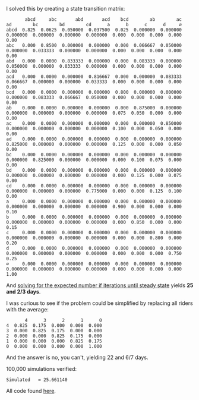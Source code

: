 I solved this by creating a state transition matrix:
```
       abcd     abc       abd       acd    bcd        ab        ac        ad        bc        bd        cd      a      b      c      d     ∅
abcd  0.825  0.0625  0.050000  0.037500  0.025  0.000000  0.000000  0.000000  0.000000  0.000000  0.000000  0.000  0.000  0.000  0.000  0.00
abc   0.000  0.8500  0.000000  0.000000  0.000  0.066667  0.050000  0.000000  0.033333  0.000000  0.000000  0.000  0.000  0.000  0.000  0.00
abd   0.000  0.0000  0.833333  0.000000  0.000  0.083333  0.000000  0.050000  0.000000  0.033333  0.000000  0.000  0.000  0.000  0.000  0.00
acd   0.000  0.0000  0.000000  0.816667  0.000  0.000000  0.083333  0.066667  0.000000  0.000000  0.033333  0.000  0.000  0.000  0.000  0.00
bcd   0.000  0.0000  0.000000  0.000000  0.800  0.000000  0.000000  0.000000  0.083333  0.066667  0.050000  0.000  0.000  0.000  0.000  0.00
ab    0.000  0.0000  0.000000  0.000000  0.000  0.875000  0.000000  0.000000  0.000000  0.000000  0.000000  0.075  0.050  0.000  0.000  0.00
ac    0.000  0.0000  0.000000  0.000000  0.000  0.000000  0.850000  0.000000  0.000000  0.000000  0.000000  0.100  0.000  0.050  0.000  0.00
ad    0.000  0.0000  0.000000  0.000000  0.000  0.000000  0.000000  0.825000  0.000000  0.000000  0.000000  0.125  0.000  0.000  0.050  0.00
bc    0.000  0.0000  0.000000  0.000000  0.000  0.000000  0.000000  0.000000  0.825000  0.000000  0.000000  0.000  0.100  0.075  0.000  0.00
bd    0.000  0.0000  0.000000  0.000000  0.000  0.000000  0.000000  0.000000  0.000000  0.800000  0.000000  0.000  0.125  0.000  0.075  0.00
cd    0.000  0.0000  0.000000  0.000000  0.000  0.000000  0.000000  0.000000  0.000000  0.000000  0.775000  0.000  0.000  0.125  0.100  0.00
a     0.000  0.0000  0.000000  0.000000  0.000  0.000000  0.000000  0.000000  0.000000  0.000000  0.000000  0.900  0.000  0.000  0.000  0.10
b     0.000  0.0000  0.000000  0.000000  0.000  0.000000  0.000000  0.000000  0.000000  0.000000  0.000000  0.000  0.850  0.000  0.000  0.15
c     0.000  0.0000  0.000000  0.000000  0.000  0.000000  0.000000  0.000000  0.000000  0.000000  0.000000  0.000  0.000  0.800  0.000  0.20
d     0.000  0.0000  0.000000  0.000000  0.000  0.000000  0.000000  0.000000  0.000000  0.000000  0.000000  0.000  0.000  0.000  0.750  0.25
∅     0.000  0.0000  0.000000  0.000000  0.000  0.000000  0.000000  0.000000  0.000000  0.000000  0.000000  0.000  0.000  0.000  0.000  1.00
```
And [solving for the expected number if iterations until steady state](https://math.stackexchange.com/questions/691494/expected-number-of-steps-between-states-in-a-markov-chain) yields **25 and 2/3 days**.

I was curious to see if the problem could be simplified by replacing all riders with the average:
```
       4      3      2      1      0
4  0.825  0.175  0.000  0.000  0.000
3  0.000  0.825  0.175  0.000  0.000
2  0.000  0.000  0.825  0.175  0.000
1  0.000  0.000  0.000  0.825  0.175
0  0.000  0.000  0.000  0.000  1.000
```
And the answer is no, you can't, yielding 22 and 6/7 days.

100,000 simulations verified:
```
Simulated   = 25.661140
```

All code found [here](ticket.py).
